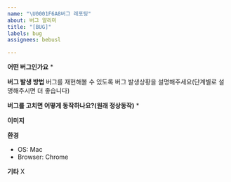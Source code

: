 ```yaml
---
name: "\U0001F6A8버그 레포팅"
about: 버그 알리미
title: "[BUG]"
labels: bug
assignees: bebusl

---
```


**어떤 버그인가요**
* 

**버그 발생 방법**
버그를 재현해볼 수 있도록 버그 발생상황을 설명해주세요(단계별로 설명해주시면 더 좋습니다)

**버그를 고치면 어떻게 동작하나요?(원래 정상동작)**
* 

**이미지**


**환경**
 - OS: Mac
 - Browser: Chrome

**기타**
X
